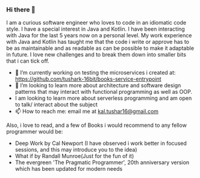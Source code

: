 ### Hi there 👋

I am a curious software engineer who loves to code in an idiomatic code style. I have a special interest in Java and Kotlin. I have been interacting with Java for the last 5 years now on a personal level. My work experience with Java and Kotlin has taught me that the code i write or approve has to be as maintainable and as readable as can be possible to make it adaptable in future. I love new challenges and to break them down into smaller bits that i can tick off. 

- 🔭 I’m currently working on testing the microservices i created at:  https://github.com/tushark-16bit/books-service-entrypoint
- 🌱 I’m looking to learn more about architecture and software design patterns that may interact with functional programming as well as OOP.
- I am looking to learn more about serverless programming and am open to talk/ interact about the subject
- 📫 How to reach me: email me at kal.tushar16@gmail.com

Also, i love to read, and a few of Books i would recommend to any fellow programmer would be:
- Deep Work by Cal Newport (I have observed i work better in focused sessions, and this may introduce you to the idea)
- What if by Randall Munroe(Just for the fun of it)
- The evergreen 'The Pragmatic Programmer', 20th anniversary version which has been updated for modern needs
